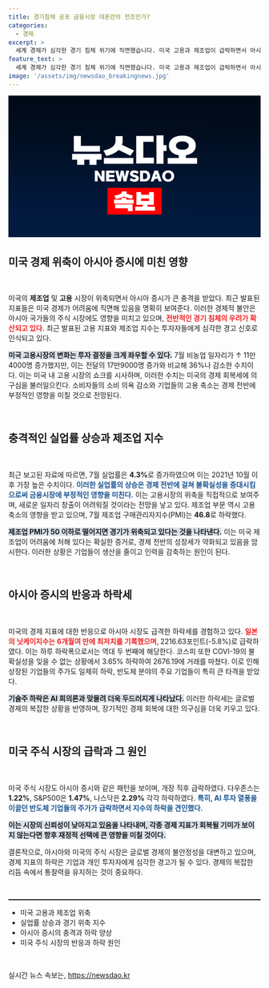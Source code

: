 ```yaml
---
title: 경기침체 공포 금융시장 대혼란의 전조인가?
categories:
  - 경제
excerpt: >
  세계 경제가 심각한 경기 침체 위기에 직면했습니다. 미국 고용과 제조업이 급락하면서 아시아 증시도 큰 폭으로 하락, 코스피는 코로나 이후 최대 낙폭을 기록했습니다. 글로벌 시장의 불안정성 속에 긴급한 상황이 지속되고 있습니다!
feature_text: >
  세계 경제가 심각한 경기 침체 위기에 직면했습니다. 미국 고용과 제조업이 급락하면서 아시아 증시도 큰 폭으로 하락, 코스피는 코로나 이후 최대 낙폭을 기록했습니다. 글로벌 시장의 불안정성 속에 긴급한 상황이 지속되고 있습니다!
image: '/assets/img/newsdao_breakingnews.jpg'
---
```


<p><img src="/assets/img/newsdao_breakingnews.jpg" alt="flaretime 속보" /></p>

<h2 data-ke-size="size26">미국 경제 위축이 아시아 증시에 미친 영향</h2>

<p data-ke-size="size16">&nbsp;</p>

<p>미국의 <b>제조업</b> 및 <b>고용</b> 시장이 위축되면서 아시아 증시가 큰 충격을 받았다. 최근 발표된 지표들은 미국 경제가 어려움에 직면해 있음을 명확히 보여준다. 이러한 경제적 불안은 아시아 국가들의 주식 시장에도 영향을 미치고 있으며, <b><span style="color: #ee2323;">전반적인 경기 침체의 우려가 확산되고 있다.</span></b> 최근 발표된 고용 지표와 제조업 지수는 투자자들에게 심각한 경고 신호로 인식되고 있다. </p>

<p><b><span style="background-color: #21538527;">미국 고용시장의 변화는 투자 결정을 크게 좌우할 수 있다.</span></b> 7월 비농업 일자리가 ↑ 11만4000명 증가했지만, 이는 전달의 17만9000명 증가와 비교해 36%나 감소한 수치이다. 이는 미국 내 고용 시장의 쇼크를 시사하며, 이러한 수치는 미국의 경제 회복세에 의구심을 불러일으킨다. 소비자들의 소비 의욕 감소와 기업들의 고용 축소는 경제 전반에 부정적인 영향을 미칠 것으로 전망된다.</p>

<p data-ke-size="size16">&nbsp;</p>

<h2 data-ke-size="size26">충격적인 실업률 상승과 제조업 지수</h2>

<p data-ke-size="size16">&nbsp;</p>

<p>최근 보고된 자료에 따르면, 7월 실업률은 <b>4.3%</b>로 증가하였으며 이는 2021년 10월 이후 가장 높은 수치이다. <b><span style="color: #1a5490;">이러한 실업률의 상승은 경제 전반에 걸쳐 불확실성을 증대시킴으로써 금융시장에 부정적인 영향을 미친다.</span></b> 이는 고용시장의 위축을 직접적으로 보여주며, 새로운 일자리 창출이 어려워질 것이라는 전망을 낳고 있다. 제조업 부문 역시 고용 축소의 영향을 받고 있으며, 7월 제조업 구매관리자지수(PMI)는 <b>46.8</b>로 하락했다.</p>

<p><b><span style="background-color: #21538527;">제조업 PMI가 50 이하로 떨어지면 경기가 위축되고 있다는 것을 나타낸다.</span></b> 이는 미국 제조업이 어려움에 처해 있다는 확실한 증거로, 경제 전반의 성장세가 약화되고 있음을 암시한다. 이러한 상황은 기업들이 생산을 줄이고 인력을 감축하는 원인이 된다.</p>

<p data-ke-size="size16">&nbsp;</p>

<h2 data-ke-size="size26">아시아 증시의 반응과 하락세</h2>

<p data-ke-size="size16">&nbsp;</p>

<p>미국의 경제 지표에 대한 반응으로 아시아 시장도 급격한 하락세를 경험하고 있다. <b><span style="color: #ee2323;">일본의 닛케이지수는 6개월여 만에 최저치를 기록했으며, </span></b>2216.63포인트(-5.8%)로 급락하였다. 이는 하루 하락폭으로서는 역대 두 번째에 해당한다. 코스피 또한 COVI-19의 불확실성을 잊을 수 없는 상황에서 3.65% 하락하여 2676.19에 거래를 마쳤다. 이로 인해 상장된 기업들의 주가도 일제히 하락, 반도체 분야의 주요 기업들이 특히 큰 타격을 받았다.</p>

<p><b><span style="background-color: #21538527;">기술주 하락은 AI 회의론과 맞물려 더욱 두드러지게 나타났다.</span></b> 이러한 하락세는 글로벌 경제의 복잡한 상황을 반영하며, 장기적인 경제 회복에 대한 의구심을 더욱 키우고 있다.</p>

<p data-ke-size="size16">&nbsp;</p>

<h2 data-ke-size="size26">미국 주식 시장의 급락과 그 원인</h2>

<p data-ke-size="size16">&nbsp;</p>

<p>미국 주식 시장도 아시아 증시와 같은 패턴을 보이며, 개장 직후 급락하였다. 다우존스는 <b>1.22%</b>, S&amp;P500은 <b>1.47%</b>, 나스닥은 <b>2.29%</b> 각각 하락하였다. <b><span style="color: #1a5490;">특히, AI 투자 열풍을 이끌던 반도체 기업들의 주가가 급락하면서 지수의 하락을 견인했다.</span></b> </p>

<p><b><span style="background-color: #21538527;">이는 시장의 신뢰성이 낮아지고 있음을 나타내며, 각종 경제 지표가 회복될 기미가 보이지 않는다면 향후 재정적 선택에 큰 영향을 미칠 것이다.</span></b> </p>

<p>결론적으로, 아시아와 미국의 주식 시장은 글로벌 경제의 불안정성을 대변하고 있으며, 경제 지표의 하락은 기업과 개인 투자자에게 심각한 경고가 될 수 있다. 경제의 복잡한 리듬 속에서 통찰력을 유지하는 것이 중요하다.</p>

<p data-ke-size="size16">&nbsp;</p>

<hr style="height:2px;width:100%;"/>

<ul>
    <li>미국 고용과 제조업 위축</li>
    <li>실업률 상승과 경기 위축 지수</li>
    <li>아시아 증시의 충격과 하락 양상</li>
    <li>미국 주식 시장의 반응과 하락 원인</li>
</ul>

<p data-ke-size="size16">&nbsp;</p>
실시간 뉴스 속보는, <a href="https://newsdao.kr" rel="dofollow">https://newsdao.kr</a>


